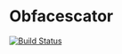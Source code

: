 # Obfacescator

[![Build Status](https://github.com/lgflorentino/Obfacescator.jl/actions/workflows/CI.yml/badge.svg?branch=main)](https://github.com/lgflorentino/Obfacescator.jl/actions/workflows/CI.yml?query=branch%3Amain)



